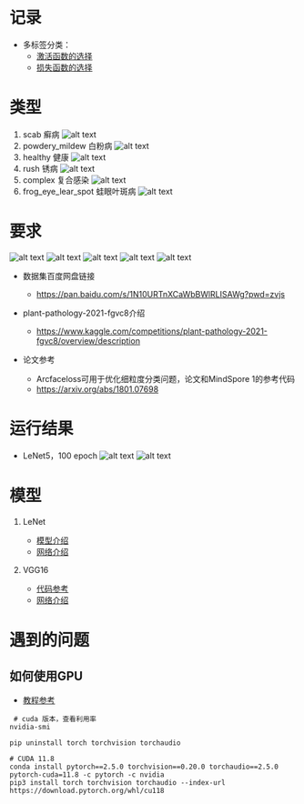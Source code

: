 # 记录
* 多标签分类：
    * [激活函数的选择](https://zhuanlan.zhihu.com/p/500347063)
    * [损失函数的选择](https://www.zhihu.com/question/358811772)
    
# 类型
1. scab 癣病
    ![alt text](assets/91da5bd0b14aabc5.jpg)
2. powdery_mildew 白粉病
    ![alt text](assets/d8970a626769bd4c.jpg)
3. healthy 健康
    ![alt text](assets/f4e1de628984e9d4.jpg)
4. rush 锈病
    ![alt text](assets/a0ab4fa09d1f0bf1.jpg)
5. complex 复合感染
    ![alt text](assets/afa14eda1e3a3c50.jpg)
6. frog_eye_lear_spot 蛙眼叶斑病
    ![alt text](assets/842d4a1ef21af667.jpg)

# 要求
![alt text](./assets/image-4.png)
![alt text](./assets/image-3.png)
![alt text](./assets/image-2.png)
![alt text](./assets/image-1.png)
![alt text](./assets/image.png)

* 数据集百度网盘链接
    * https://pan.baidu.com/s/1N10URTnXCaWbBWlRLISAWg?pwd=zvjs
    
* plant-pathology-2021-fgvc8介绍
    * https://www.kaggle.com/competitions/plant-pathology-2021-fgvc8/overview/description

* 论文参考
    * Arcfaceloss可用于优化细粒度分类问题，论文和MindSpore 1的参考代码
    * https://arxiv.org/abs/1801.07698


# 运行结果
* LeNet5，100 epoch
    ![alt text](assets/image-8.png)
    ![alt text](assets/image-7.png)


# 模型
1. LeNet
    * [模型介绍](https://blog.csdn.net/qq_43307074/article/details/126022041)
    * [网络介绍](https://blog.csdn.net/muye_IT/article/details/123539199)

2. VGG16
    * [代码参考](https://blog.csdn.net/m0_50127633/article/details/117045008)
    * [网络介绍](https://blog.csdn.net/weixin_45225975/article/details/109220154)
    

# 遇到的问题
## 如何使用GPU
* [教程参考](https://blog.csdn.net/m0_51302496/article/details/138013760)
```shell
 # cuda 版本，查看利用率
nvidia-smi

pip uninstall torch torchvision torchaudio 

# CUDA 11.8
conda install pytorch==2.5.0 torchvision==0.20.0 torchaudio==2.5.0  pytorch-cuda=11.8 -c pytorch -c nvidia 
pip3 install torch torchvision torchaudio --index-url https://download.pytorch.org/whl/cu118
```
